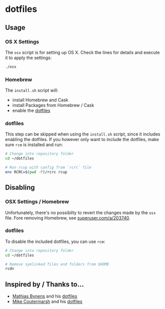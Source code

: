 # dotfiles

## Usage

### OS X Settings

The `osx` script is for setting up OS X.
Check the lines for details and execute it to apply the settings:

```zsh
./osx
```

### Homebrew

The `install.sh` script will:

* install Homebrew and Cask
* install Packages from Homebrew / Cask
* enable the [dotfiles](#usage-dotfiles)

### <a name="usage-dotfiles">dotfiles</a>

This step can be skipped when using the `install.sh` script, since it includes enabling the dotfiles.
If you however only want to include the dotfiles, make sure `rcm` is installed and run:

```zsh
# Change into repository folder
cd ~/dotfiles

# Run rcup with config from `rcrc` file
env RCRC=$(pwd -P)/rcrc rcup
```

## Disabling

### OSX Settings / Homebrew

Unfortunately, there's no possibilty to revert the changes made by the `osx` file.
Fore removing Homebrew, see [superuser.com/a/203740](http://superuser.com/a/203740).

### dotfiles

To disable the included dotfiles, you can use `rcm`:

```zsh
# Change into repository folder
cd ~/dotfiles

# Remove symlinked files and folders from $HOME
rcdn
```

## Inspired by / Thanks to...

* [Mathias Bynens](https://mathiasbynens.be/) and his [dotfiles](https://github.com/mathiasbynens/dotfiles)
* [Mike Coutermarsh](https://mikecoutermarsh.com/) and his [dotfiles](https://github.com/mscoutermarsh/dotfiles)

